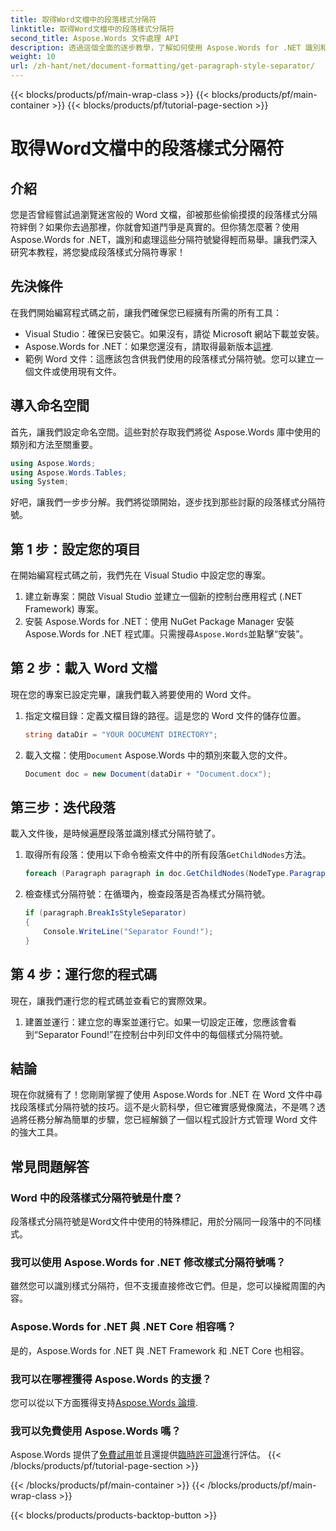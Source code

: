 ```yaml
---
title: 取得Word文檔中的段落樣式分隔符
linktitle: 取得Word文檔中的段落樣式分隔符
second_title: Aspose.Words 文件處理 API
description: 透過這個全面的逐步教學，了解如何使用 Aspose.Words for .NET 識別和處理 Word 文件中的段落樣式分隔符號。
weight: 10
url: /zh-hant/net/document-formatting/get-paragraph-style-separator/
---
```


{{< blocks/products/pf/main-wrap-class >}}
{{< blocks/products/pf/main-container >}}
{{< blocks/products/pf/tutorial-page-section >}}

# 取得Word文檔中的段落樣式分隔符


## 介紹

您是否曾經嘗試過瀏覽迷宮般的 Word 文檔，卻被那些偷偷摸摸的段落樣式分隔符絆倒？如果你去過那裡，你就會知道鬥爭是真實的。但你猜怎麼著？使用 Aspose.Words for .NET，識別和處理這些分隔符號變得輕而易舉。讓我們深入研究本教程，將您變成段落樣式分隔符專家！

## 先決條件

在我們開始編寫程式碼之前，讓我們確保您已經擁有所需的所有工具：

- Visual Studio：確保已安裝它。如果沒有，請從 Microsoft 網站下載並安裝。
- Aspose.Words for .NET：如果您還沒有，請取得最新版本[這裡](https://releases.aspose.com/words/net/).
- 範例 Word 文件：這應該包含供我們使用的段落樣式分隔符號。您可以建立一個文件或使用現有文件。

## 導入命名空間

首先，讓我們設定命名空間。這些對於存取我們將從 Aspose.Words 庫中使用的類別和方法至關重要。

```csharp
using Aspose.Words;
using Aspose.Words.Tables;
using System;
```

好吧，讓我們一步步分解。我們將從頭開始，逐步找到那些討厭的段落樣式分隔符號。

## 第 1 步：設定您的項目

在開始編寫程式碼之前，我們先在 Visual Studio 中設定您的專案。

1. 建立新專案：開啟 Visual Studio 並建立一個新的控制台應用程式 (.NET Framework) 專案。
2. 安裝 Aspose.Words for .NET：使用 NuGet Package Manager 安裝 Aspose.Words for .NET 程式庫。只需搜尋`Aspose.Words`並點擊“安裝”。

## 第 2 步：載入 Word 文檔

現在您的專案已設定完畢，讓我們載入將要使用的 Word 文件。

1. 指定文檔目錄：定義文檔目錄的路徑。這是您的 Word 文件的儲存位置。

    ```csharp
    string dataDir = "YOUR DOCUMENT DIRECTORY";
    ```

2. 載入文檔：使用`Document` Aspose.Words 中的類別來載入您的文件。

    ```csharp
    Document doc = new Document(dataDir + "Document.docx");
    ```

## 第三步：迭代段落

載入文件後，是時候遍歷段落並識別樣式分隔符號了。

1. 取得所有段落：使用以下命令檢索文件中的所有段落`GetChildNodes`方法。

    ```csharp
    foreach (Paragraph paragraph in doc.GetChildNodes(NodeType.Paragraph, true))
    ```

2. 檢查樣式分隔符號：在循環內，檢查段落是否為樣式分隔符號。

    ```csharp
    if (paragraph.BreakIsStyleSeparator)
    {
        Console.WriteLine("Separator Found!");
    }
    ```

## 第 4 步：運行您的程式碼

現在，讓我們運行您的程式碼並查看它的實際效果。

1. 建置並運行：建立您的專案並運行它。如果一切設定正確，您應該會看到“Separator Found!”在控制台中列印文件中的每個樣式分隔符號。

## 結論

現在你就擁有了！您剛剛掌握了使用 Aspose.Words for .NET 在 Word 文件中尋找段落樣式分隔符號的技巧。這不是火箭科學，但它確實感覺像魔法，不是嗎？透過將任務分解為簡單的步驟，您已經解鎖了一個以程式設計方式管理 Word 文件的強大工具。

## 常見問題解答

### Word 中的段落樣式分隔符號是什麼？
段落樣式分隔符號是Word文件中使用的特殊標記，用於分隔同一段落中的不同樣式。

### 我可以使用 Aspose.Words for .NET 修改樣式分隔符號嗎？
雖然您可以識別樣式分隔符，但不支援直接修改它們。但是，您可以操縱周圍的內容。

### Aspose.Words for .NET 與 .NET Core 相容嗎？
是的，Aspose.Words for .NET 與 .NET Framework 和 .NET Core 也相容。

### 我可以在哪裡獲得 Aspose.Words 的支援？
您可以從以下方面獲得支持[Aspose.Words 論壇](https://forum.aspose.com/c/words/8).

### 我可以免費使用 Aspose.Words 嗎？
 Aspose.Words 提供了[免費試用](https://releases.aspose.com/)並且還提供[臨時許可證](https://purchase.aspose.com/temporary-license/)進行評估。
{{< /blocks/products/pf/tutorial-page-section >}}

{{< /blocks/products/pf/main-container >}}
{{< /blocks/products/pf/main-wrap-class >}}

{{< blocks/products/products-backtop-button >}}
